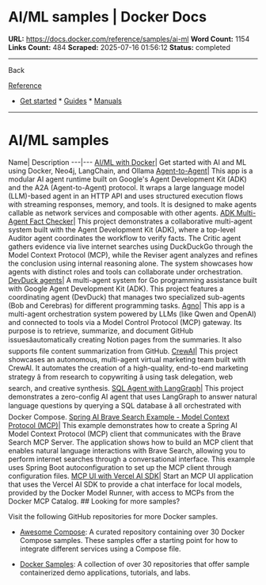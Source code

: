 # AI/ML samples | Docker Docs

**URL:** https://docs.docker.com/reference/samples/ai-ml
**Word Count:** 1154
**Links Count:** 484
**Scraped:** 2025-07-16 01:56:12
**Status:** completed

---

Back

[Reference](https://docs.docker.com/reference/)

  * [Get started](https://docs.docker.com/get-started/)   * [Guides](https://docs.docker.com/guides/)   * [Manuals](https://docs.docker.com/manuals/)

* * *

# AI/ML samples

Name| Description   ---|---   [AI/ML with Docker](https://github.com/docker/genai-stack)| Get started with AI and ML using Docker, Neo4j, LangChain, and Ollama   [Agent-to-Agent](https://github.com/docker/compose-for-agents/tree/main/a2a)| This app is a modular AI agent runtime built on Google's Agent Development Kit \(ADK\) and the A2A \(Agent-to-Agent\) protocol. It wraps a large language model \(LLM\)-based agent in an HTTP API and uses structured execution flows with streaming responses, memory, and tools. It is designed to make agents callable as network services and composable with other agents.   [ADK Multi-Agent Fact Checker](https://github.com/docker/compose-for-agents/tree/main/adk)| This project demonstrates a collaborative multi-agent system built with the Agent Development Kit \(ADK\), where a top-level Auditor agent coordinates the workflow to verify facts. The Critic agent gathers evidence via live internet searches using DuckDuckGo through the Model Context Protocol \(MCP\), while the Reviser agent analyzes and refines the conclusion using internal reasoning alone. The system showcases how agents with distinct roles and tools can collaborate under orchestration.   [DevDuck agents](https://github.com/docker/compose-for-agents/tree/main/adk-cerebras)| A multi-agent system for Go programming assistance built with Google Agent Development Kit \(ADK\). This project features a coordinating agent \(DevDuck\) that manages two specialized sub-agents \(Bob and Cerebras\) for different programming tasks.   [Agno](https://github.com/docker/compose-for-agents/tree/main/agno)| This app is a multi-agent orchestration system powered by LLMs \(like Qwen and OpenAI\) and connected to tools via a Model Control Protocol \(MCP\) gateway. Its purpose is to retrieve, summarize, and document GitHub issuesâautomatically creating Notion pages from the summaries. It also supports file content summarization from GitHub.   [CrewAI](https://github.com/docker/compose-for-agents/tree/main/crew-ai)| This project showcases an autonomous, multi-agent virtual marketing team built with CrewAI. It automates the creation of a high-quality, end-to-end marketing strategy â from research to copywriting â using task delegation, web search, and creative synthesis.   [SQL Agent with LangGraph](https://github.com/docker/compose-for-agents/tree/main/langgraph)| This project demonstrates a zero-config AI agent that uses LangGraph to answer natural language questions by querying a SQL database â all orchestrated with Docker Compose.   [Spring AI Brave Search Example - Model Context Protocol \(MCP\)](https://github.com/docker/compose-for-agents/tree/main/spring-ai)| This example demonstrates how to create a Spring AI Model Context Protocol \(MCP\) client that communicates with the Brave Search MCP Server. The application shows how to build an MCP client that enables natural language interactions with Brave Search, allowing you to perform internet searches through a conversational interface. This example uses Spring Boot autoconfiguration to set up the MCP client through configuration files.   [MCP UI with Vercel AI SDK](https://github.com/docker/compose-for-agents/tree/main/a2a)| Start an MCP UI application that uses the Vercel AI SDK to provide a chat interface for local models, provided by the Docker Model Runner, with access to MCPs from the Docker MCP Catalog.      ## Looking for more samples?

Visit the following GitHub repositories for more Docker samples.

  * [Awesome Compose](https://github.com/docker/awesome-compose): A curated repository containing over 30 Docker Compose samples. These samples offer a starting point for how to integrate different services using a Compose file.

  * [Docker Samples](https://github.com/dockersamples?q=&type=all&language=&sort=stargazers): A collection of over 30 repositories that offer sample containerized demo applications, tutorials, and labs.